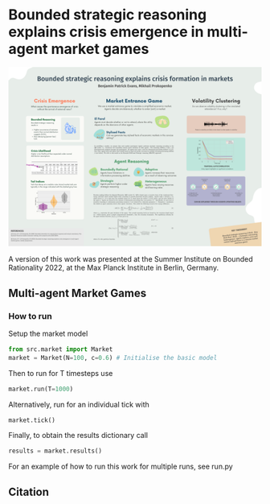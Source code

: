 # Bounded strategic reasoning explains crisis emergence in multi-agent market games

![Poster](poster.png)

A version of this work was presented at the Summer Institute on Bounded Rationality 2022, at the Max Planck Institute in Berlin, Germany.

## Multi-agent Market Games
### How to run

Setup the market model
```python
from src.market import Market
market = Market(N=100, c=0.6) # Initialise the basic model
```

Then to run for T timesteps use

```python
market.run(T=1000)
```

Alternatively, run for an individual tick with
```python
market.tick()
```

Finally, to obtain the results dictionary call
```python
results = market.results()
```

For an example of how to run this work for multiple runs, see run.py

## Citation


